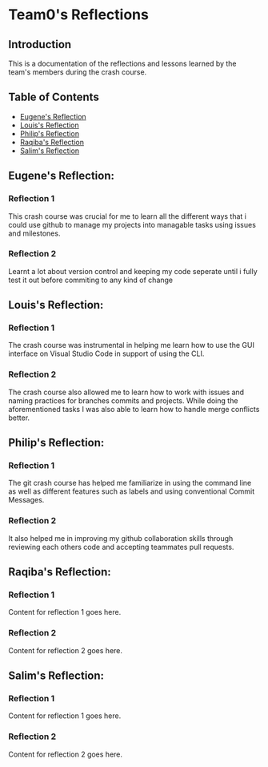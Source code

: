 # Team0's Reflections

## Introduction

This is a documentation of the reflections and lessons learned by the team's members during the crash course.

## Table of Contents

- [Eugene's Reflection](eugenes-reflection)
- [Louis's Reflection](louiss-reflection)
- [Philip's Reflection](philips-reflection)
- [Raqiba's Reflection](raqibas-reflection)
- [Salim's Reflection](salims-reflection)

## Eugene's Reflection: 

### Reflection 1
This crash course was crucial for me to learn all the different ways that i could use github to manage my projects into managable tasks using issues and milestones.
### Reflection 2
Learnt a lot about version control and keeping my code seperate until i fully test it out before commiting to any kind of change


## Louis's Reflection: 

### Reflection 1

The crash course was instrumental in helping me learn how to use  the GUI interface on Visual Studio Code in support of using the CLI.
### Reflection 2

The crash course also allowed me to learn how to work with issues and naming practices for branches commits and projects. While doing the aforementioned tasks I was also able to learn how to handle merge conflicts better.


## Philip's Reflection: 

### Reflection 1

The git crash course has helped me familiarize in using the command line as well as different features such as labels and using conventional Commit Messages.

### Reflection 2

It also helped me in improving my github collaboration skills through reviewing each others code and accepting teammates pull requests.


## Raqiba's Reflection: 

### Reflection 1

Content for reflection 1 goes here.
### Reflection 2

Content for reflection 2 goes here.


## Salim's Reflection: 

### Reflection 1

Content for reflection 1 goes here.
### Reflection 2

Content for reflection 2 goes here.